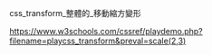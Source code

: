 css_transform_整體的_移動縮方變形

https://www.w3schools.com/cssref/playdemo.php?filename=playcss_transform&preval=scale(2,3)